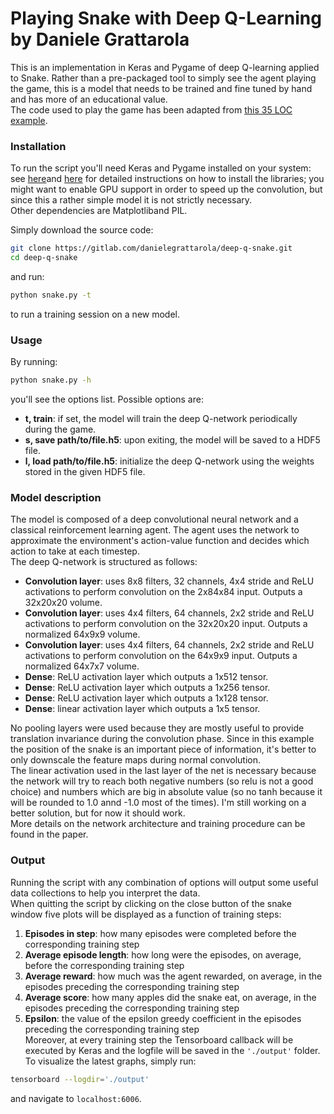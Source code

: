 # Playing Snake with Deep Q-Learning by Daniele Grattarola
This is an implementation in Keras and Pygame of deep Q-learning applied to Snake. 
Rather than a pre-packaged tool to simply see the agent playing the game, this is a model that needs to be trained and fine tuned by hand and has more of an educational value.   
The code used to play the game has been adapted from [this 35 LOC example](http://pygame.org/project-Snake+in+35+lines-818-.html).   

### Installation
To run the script you'll need Keras and Pygame installed on your system: see [here](http://keras.io/#installation)and [here](http://www.pygame.org/wiki/GettingStarted) for detailed instructions on how to install the libraries; you might want to enable GPU support in order to speed up the convolution, but since this a rather simple model it is not strictly necessary.    
Other dependencies are Matplotliband PIL.    

Simply download the source code:
```sh
git clone https://gitlab.com/danielegrattarola/deep-q-snake.git
cd deep-q-snake
```
and run: 
```sh
python snake.py -t
```
to run a training session on a new model.    

### Usage
By running:
```sh
python snake.py -h
```
you'll see the options list. Possible options are:
- **t, train**: if set, the model will train the deep Q-network periodically during the game. 
- **s, save path/to/file.h5**: upon exiting, the model will be saved to a HDF5 file.
- **l, load path/to/file.h5**: initialize the deep Q-network using the weights stored in the given HDF5 file.

### Model description
The model is composed of a deep convolutional neural network and a classical reinforcement learning agent. The agent uses the network to approximate the environment's action-value function and decides which action to take at each timestep.   
The deep Q-network is structured as follows:   
- **Convolution layer**: uses 8x8 filters, 32 channels, 4x4 stride and ReLU activations to perform convolution on the 2x84x84 input. Outputs a 32x20x20 volume.
- **Convolution layer**: uses 4x4 filters, 64 channels, 2x2 stride and ReLU activations to perform convolution on the 32x20x20 input. Outputs a normalized 64x9x9 volume.
- **Convolution layer**: uses 4x4 filters, 64 channels, 2x2 stride and ReLU activations to perform convolution on the 64x9x9 input. Outputs a normalized 64x7x7 volume.
- **Dense**: ReLU activation layer which outputs a 1x512 tensor.
- **Dense**: ReLU activation layer which outputs a 1x256 tensor.
- **Dense**: ReLU activation layer which outputs a 1x128 tensor.
- **Dense**: linear activation layer which outputs a 1x5 tensor.    
   
No pooling layers were used because they are mostly useful to provide translation invariance during the convolution phase. Since in this example the position of the snake is an important piece of information, it's better to only downscale the feature maps during normal convolution.   
The linear activation used in the last layer of the net is necessary because the network will try to reach both negative numbers (so relu is not a good choice) and numbers which are big in absolute value (so no tanh because it will be rounded to 1.0 annd -1.0 most of the times). I'm still working on a better solution, but for now it should work.    
More details on the network architecture and training procedure can be found in the paper.    

### Output
Running the script with any combination of options will output some useful data collections to help you interpret the data.     
When quitting the script by clicking on the close button of the snake window five plots will be displayed as a function of training steps: 
1. **Episodes in step**: how many episodes were completed before the corresponding training step
2. **Average episode length**: how long were the episodes, on average, before the corresponding training step
3. **Average reward**: how much was the agent rewarded, on average, in the episodes preceding the corresponding training step
4. **Average score**: how many apples did the snake eat, on average, in the episodes preceding the corresponding training step
5. **Epsilon**: the value of the epsilon greedy coefficient in the episodes preceding the corresponding training step   
Moreover, at every training step the Tensorboard callback will be executed by Keras and the logfile will be saved in the `'./output'` folder.
To visualize the latest graphs, simply run:

```sh
tensorboard --logdir='./output'
```
and navigate to `localhost:6006`.
